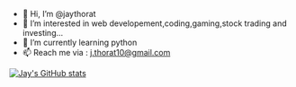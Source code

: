 - 👋 Hi, I’m @jaythorat
- 👀 I’m interested in web developement,coding,gaming,stock trading and investing...
- 🌱 I’m currently learning python  
- 📫 Reach me via : j.thorat10@gmail.com

[![Jay's GitHub stats](https://github-readme-stats.vercel.app/api?username=jaythorat)](https://github.com/jaythorat/github-readme-stats)



<!---
jthorat10/jthorat10 is a ✨ special ✨ repository because its `README.md` (this file) appears on your GitHub profile.
You can click the Preview link to take a look at your changes.
--->
